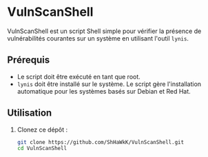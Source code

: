 # VulnScanShell

VulnScanShell est un script Shell simple pour vérifier la présence de vulnérabilités courantes sur un système en utilisant l'outil `lynis`.

## Prérequis

- Le script doit être exécuté en tant que root.
- `lynis` doit être installé sur le système. Le script gère l'installation automatique pour les systèmes basés sur Debian et Red Hat.

## Utilisation

1. Clonez ce dépôt :
   ```sh
   git clone https://github.com/ShHaWkK/VulnScanShell.git
   cd VulnScanShell
